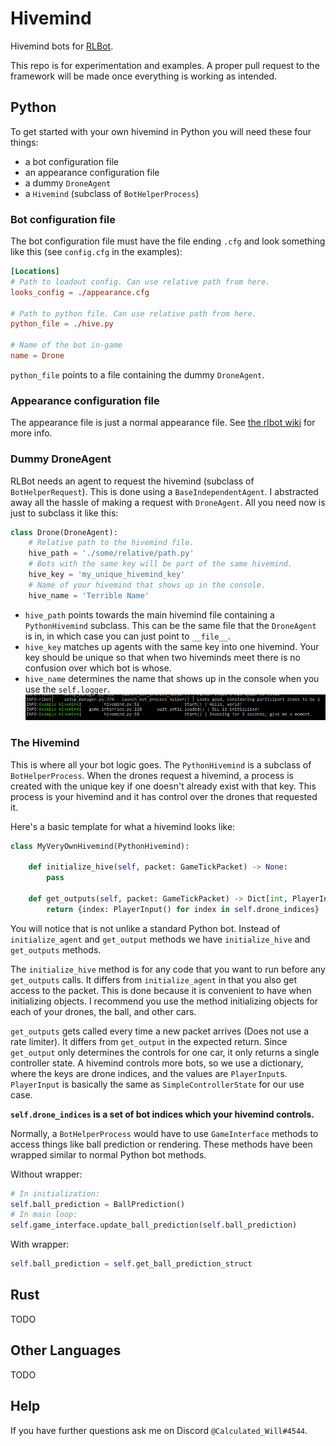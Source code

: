 # Hivemind

Hivemind bots for [RLBot](rlbot.org).

This repo is for experimentation and examples.
A proper pull request to the framework will be made once everything is working as intended.

## Python

To get started with your own hivemind in Python you will need these four things:

- a bot configuration file
- an appearance configuration file
- a dummy `DroneAgent`
- a `Hivemind` (subclass of `BotHelperProcess`)

### Bot configuration file

The bot configuration file must have the file ending `.cfg` and look something like this (see `config.cfg` in the examples):

```toml
[Locations]
# Path to loadout config. Can use relative path from here.
looks_config = ./appearance.cfg

# Path to python file. Can use relative path from here.
python_file = ./hive.py

# Name of the bot in-game
name = Drone
```

`python_file` points to a file containing the dummy `DroneAgent`.

### Appearance configuration file

The appearance file is just a normal appearance file. See [the rlbot wiki](https://github.com/RLBot/RLBot/wiki/Bot-Customization) for more info.

### Dummy DroneAgent

RLBot needs an agent to request the hivemind (subclass of `BotHelperRequest`). This is done using a `BaseIndependentAgent`. I abstracted away all the hassle of making a request with `DroneAgent`. All you need now is just to subclass it like this:

```python
class Drone(DroneAgent):
    # Relative path to the hivemind file.
    hive_path = './some/relative/path.py'
    # Bots with the same key will be part of the same hivemind.
    hive_key = 'my_unique_hivemind_key'
    # Name of your hivemind that shows up in the console.
    hive_name = 'Terrible Name'
```

- `hive_path` points towards the main hivemind file containing a `PythonHivemind` subclass. This can be the same file that the `DroneAgent` is in, in which case you can just point to `__file__`.
- `hive_key` matches up agents with the same key into one hivemind. Your key should be unique so that when two hiveminds meet there is no confusion over which bot is whose.
- `hive_name` determines the name that shows up in the console when you use the `self.logger`. ![image](console.png)

### The Hivemind

This is where all your bot logic goes. The `PythonHivemind` is a subclass of `BotHelperProcess`. When the drones request a hivemind, a process is created with the unique key if one doesn't already exist with that key. This process is your hivemind and it has control over the drones that requested it.

Here's a basic template for what a hivemind looks like:

```python
class MyVeryOwnHivemind(PythonHivemind):

    def initialize_hive(self, packet: GameTickPacket) -> None:
        pass

    def get_outputs(self, packet: GameTickPacket) -> Dict[int, PlayerInput]:
        return {index: PlayerInput() for index in self.drone_indices}
```

You will notice that is not unlike a standard Python bot. Instead of `initialize_agent` and `get_output` methods we have `initialize_hive` and `get_outputs` methods.

The `initialize_hive` method is for any code that you want to run before any `get_outputs` calls. It differs from `initialize_agent` in that you also get access to the packet. This is done because it is convenient to have when initializing objects. I recommend you use the method initializing objects for each of your drones, the ball, and other cars.

`get_outputs` gets called every time a new packet arrives (Does not use a rate limiter). It differs from `get_output` in the expected return. Since `get_output` only determines the controls for one car, it only returns a single controller state. A hivemind controls more bots, so we use a dictionary, where the keys are drone indices, and the values are `PlayerInput`s. `PlayerInput` is basically the same as `SimpleControllerState` for our use case.

**`self.drone_indices` is a set of bot indices which your hivemind controls.**

Normally, a `BotHelperProcess` would have to use `GameInterface` methods to access things like ball prediction or rendering. These methods have been wrapped similar to normal Python bot methods.

Without wrapper:

```python
# In initialization:
self.ball_prediction = BallPrediction()
# In main loop:
self.game_interface.update_ball_prediction(self.ball_prediction)
```

With wrapper:

```python
self.ball_prediction = self.get_ball_prediction_struct
```

## Rust

TODO

## Other Languages

TODO

## Help

If you have further questions ask me on Discord `@Calculated_Will#4544`.

